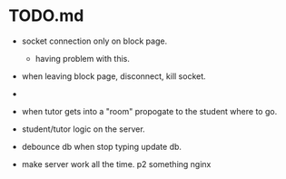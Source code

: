 # TODO.md

* socket connection only on block page.
    * having problem with this.
     
* when leaving block page, disconnect, kill socket.
* 
* when tutor gets into a "room" propogate to the student where to go.
 
* student/tutor logic on the server.
 
* debounce db when stop typing update db.
 
* make server work all the time. p2 something nginx
